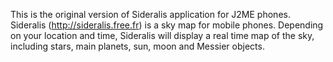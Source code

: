 This is the original version of Sideralis application for J2ME phones.
Sideralis (http://sideralis.free.fr) is a sky map for mobile phones. Depending on your location and time, Sideralis will display a real time map of the sky, including stars, main planets, sun, moon and Messier objects.
